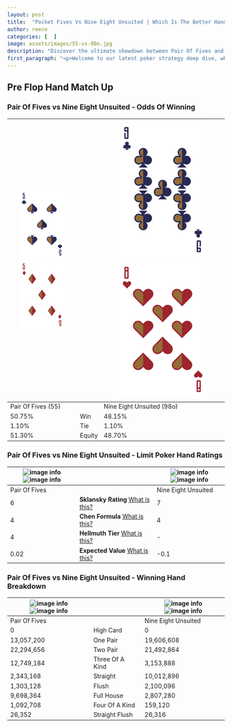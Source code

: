 ```yaml
---
layout: post
title:  "Pocket Fives Vs Nine Eight Unsuited | Which Is The Better Hand In Poker? A Complete Guide"
author: reece
categories: [  ]
image: assets/images/55-vs-98o.jpg
description: "Discover the ultimate showdown between Pair Of Fives and Nine Eight Unsuited in poker! Uncover the odds, strategies, and scenarios where one hand triumphs over the other. Get ready to up your poker game with this thrilling analysis."
first_paragraph: "<p>Welcome to our latest poker strategy deep dive, where we're pitting two distinct hands against each other in a high-stakes showdown: Pair Of Fives vs Nine Eight Unsuited.</p><p>In the dynamic world of poker, every decision counts, and knowing which hand holds the upper hand is key to your success at the table.</p><p>In this article, we'll dissect these two hands, explore the scenarios where one dominates the other, and equip you with the knowledge to make strategic choices that can tip the odds in your favor.</p><p>Get ready to unravel the intriguing dynamics of these poker hands and elevate your game to new heights.</p>"
---
```




[comment]: # (sp0)

## Pre Flop Hand Match Up

<div class="table hand-ratings" markdown="1"> 



### Pair Of Fives vs Nine Eight Unsuited - Odds Of Winning


    
| ![image info](assets/images/hand1/5.png) ![image info](assets/images/hand1/5o.png) |  | ![image info](assets/images/hand2/9.png) ![image info](assets/images/hand2/8o.png) |
| -------- | -------- | -------- |
| Pair Of Fives (55) |  | Nine Eight Unsuited (98o) |
| 50.75% | Win | 48.15% |
| 1.10% | Tie | 1.10% |
| 51.30% | Equity | 48.70% |




[comment]: # (sp1)



### Pair Of Fives vs Nine Eight Unsuited - Limit Poker Hand Ratings


    
| ![image info](https://www.riverpairs.com/assets/images/hand1/5.png) ![image info](https://www.riverpairs.com/assets/images/hand1/5o.png) |  | ![image info](https://www.riverpairs.com/assets/images/hand2/9.png) ![image info](https://www.riverpairs.com/assets/images/hand2/8o.png) |
| -------- | -------- | -------- |
| Pair Of Fives |  | Nine Eight Unsuited |
| 6 | **Sklansky Rating** [What is this?](/sklansky-rating-explained) | 7 |
| 4 | **Chen Formula** [What is this?](/chen-formula-explained) | 4 |
| 4 | **Hellmuth Tier** [What is this?](/Hellmuth-tier-explained) | - |
| 0.02 | **Expected Value** [What is this?](/expected-value-explained) | -0.1 |




[comment]: # (sp2)



### Pair Of Fives vs Nine Eight Unsuited - Winning Hand Breakdown


    
| ![image info](https://www.riverpairs.com/assets/images/hand1/5.png) ![image info](https://www.riverpairs.com/assets/images/hand1/5o.png) |  | ![image info](https://www.riverpairs.com/assets/images/hand2/9.png) ![image info](https://www.riverpairs.com/assets/images/hand2/8o.png) |
| -------- | -------- | -------- |
| Pair Of Fives |  | Nine Eight Unsuited |
| 0 | High Card | 0 |
| 13,057,200 | One Pair | 19,606,608 |
| 22,294,656 | Two Pair | 21,492,864 |
| 12,749,184 | Three Of A Kind | 3,153,888 |
| 2,343,168 | Straight | 10,012,896 |
| 1,303,128 | Flush | 2,100,096 |
| 9,698,364 | Full House | 2,807,280 |
| 1,092,708 | Four Of A Kind | 159,120 |
| 26,352 | Straight Flush | 26,316 |




[comment]: # (sp3)



</div>

[comment]: # (sp4)



[comment]: # (sp5)

